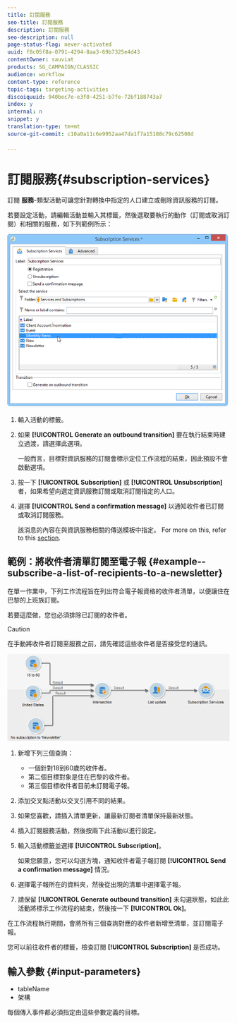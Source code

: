 ```yaml
---
title: 訂閱服務
seo-title: 訂閱服務
description: 訂閱服務
seo-description: null
page-status-flag: never-activated
uuid: f8c05f8a-0791-4294-8aa3-69b7325e4d43
contentOwner: sauviat
products: SG_CAMPAIGN/CLASSIC
audience: workflow
content-type: reference
topic-tags: targeting-activities
discoiquuid: 940bec7e-e3f0-4251-b7fe-72bf188743a7
index: y
internal: n
snippet: y
translation-type: tm+mt
source-git-commit: c10a0a11c6e9952aa47da1f7a15188c79c62508d

---
```



# 訂閱服務{#subscription-services}

訂閱 **服務**-類型活動可讓您針對轉換中指定的人口建立或刪除資訊服務的訂閱。

若要設定活動，請編輯活動並輸入其標籤，然後選取要執行的動作（訂閱或取消訂閱）和相關的服務，如下列範例所示：

![](assets/edit_service_inscription.png)

1. 輸入活動的標籤。
1. 如果 **[!UICONTROL Generate an outbound transition]** 要在執行結束時建立過渡，請選擇此選項。

   一般而言，目標對資訊服務的訂閱會標示定位工作流程的結束，因此預設不會啟動選項。

1. 按一下 **[!UICONTROL Subscription]** 或 **[!UICONTROL Unsubscription]** 者，如果希望向選定資訊服務訂閱或取消訂閱指定的人口。
1. 選擇 **[!UICONTROL Send a confirmation message]** 以通知收件者已訂閱或取消訂閱服務。

   該消息的內容在與資訊服務相關的傳送模板中指定。 For more on this, refer to this [section](../../delivery/using/managing-subscriptions.md).

## 範例：將收件者清單訂閱至電子報 {#example--subscribe-a-list-of-recipients-to-a-newsletter}

在單一作業中，下列工作流程旨在列出符合電子報資格的收件者清單，以便讓住在巴黎的上班族訂閱。

若要這麼做，您也必須排除已訂閱的收件者。

>[!CAUTION]
>
>在手動將收件者訂閱至服務之前，請先確認這些收件者是否接受您的通訊。

![](assets/subscription_services_example.png)

1. 新增下列三個查詢：

   * 一個針對18到60歲的收件者。
   * 第二個目標對象是住在巴黎的收件者。
   * 第三個目標收件者目前未訂閱電子報。

1. 添加交叉點活動以交叉引用不同的結果。
1. 如果您喜歡，請插入清單更新，讓最新訂閱者清單保持最新狀態。
1. 插入訂閱服務活動，然後按兩下此活動以進行設定。
1. 輸入活動標籤並選擇 **[!UICONTROL Subscription]**。

   如果您願意，您可以勾選方塊，通知收件者電子報訂閱 **[!UICONTROL Send a confirmation message]** 情況。

1. 選擇電子報所在的資料夾，然後從出現的清單中選擇電子報。
1. 請保留 **[!UICONTROL Generate outbound transition]** 未勾選狀態，如此此活動將標示工作流程的結束，然後按一下 **[!UICONTROL Ok]**。

在工作流程執行期間，會將所有三個查詢對應的收件者新增至清單，並訂閱電子報。

您可以前往收件者的標籤，檢查訂閱 **[!UICONTROL Subscription]** 是否成功。

## 輸入參數 {#input-parameters}

* tableName
* 架構

每個傳入事件都必須指定由這些參數定義的目標。
